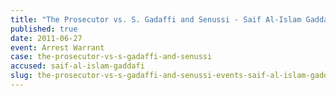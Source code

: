 ```yaml
---
title: "The Prosecutor vs. S. Gadaffi and Senussi - Saif Al-Islam Gaddafi - Arrest Warrant "
published: true
date: 2011-06-27
event: Arrest Warrant
case: the-prosecutor-vs-s-gadaffi-and-senussi
accused: saif-al-islam-gaddafi
slug: the-prosecutor-vs-s-gadaffi-and-senussi-events-saif-al-islam-gaddafi-arrest-warrant
---
```

